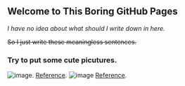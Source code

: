 ## Welcome to This Boring GitHub Pages

*I have no idea about what should I write down in here.*

~~So I just write these meaningless sentences.~~

### Try to put some cute picutures. 

![image](https://img.webmd.com/dtmcms/live/webmd/consumer_assets/site_images/article_thumbnails/other/cat_relaxing_on_patio_other/1800x1200_cat_relaxing_on_patio_other.jpg).
[Reference](https://img.webmd.com/dtmcms/live/webmd/consumer_assets/site_images/article_thumbnails/other/cat_relaxing_on_patio_other/1800x1200_cat_relaxing_on_patio_other.jpg).
![image](https://img.webmd.com/dtmcms/live/webmd/consumer_assets/site_images/article_thumbnails/slideshows/is_my_cat_normal_slideshow/1800x1200_is_my_cat_normal_slideshow.jpg)
[Reference](https://img.webmd.com/dtmcms/live/webmd/consumer_assets/site_images/article_thumbnails/slideshows/is_my_cat_normal_slideshow/1800x1200_is_my_cat_normal_slideshow.jpg).
